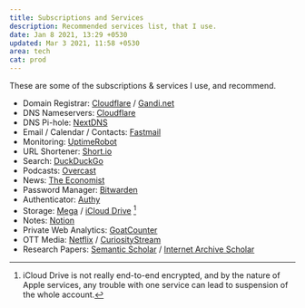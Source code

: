 ```yaml
---
title: Subscriptions and Services
description: Recommended services list, that I use.
date: Jan 8 2021, 13:29 +0530
updated: Mar 3 2021, 11:58 +0530
area: tech
cat: prod
---
```


These are some of the subscriptions & services I use, and recommend.

- Domain Registrar: [Cloudflare](https://www.cloudflare.com/products/registrar/) / [Gandi.net](https://www.gandi.net/)
- DNS Nameservers: [Cloudflare](https://support.cloudflare.com/hc/en-us/articles/205195708-Changing-your-domain-nameservers-to-Cloudflare)
- DNS Pi-hole: [NextDNS](https://nextdns.io)
- Email / Calendar / Contacts: [Fastmail](https://fastmail.com)
- Monitoring: [UptimeRobot](https://uptimerobot.com)
- URL Shortener: [Short.io](https://short.io)
- Search: [DuckDuckGo](https://duckduckgo.com)
- Podcasts: [Overcast](https://overcast.fm)
- News: [The Economist](https://www.economist.com)
- Password Manager: [Bitwarden](https://bitwarden.com)
- Authenticator: [Authy](https://authy.com)
- Storage: [Mega](https://mega.nz) / [iCloud Drive](https://www.apple.com/icloud/) [^a]
- Notes: [Notion](https://www.notion.so)
- Private Web Analytics: [GoatCounter](https://www.goatcounter.com)
- OTT Media: [Netflix](https://netflix.com/) / [CuriosityStream](https://curiositystream.com/)
- Research Papers: [Semantic Scholar](https://www.semanticscholar.org) / [Internet Archive Scholar](https://scholar.archive.org)

[^a]: iCloud Drive is not really end-to-end encrypted, and by the nature of Apple services, any trouble with one service can lead to suspension of the whole account.
